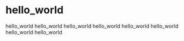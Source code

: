 # hello_world
hello_world hello_world
hello_world
hello_world
hello_world
hello_world
hello_world
hello_world

